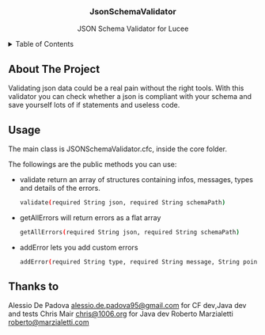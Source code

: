 <!-- PROJECT LOGO -->
<br />
<div align="center">

  <h3 align="center">JsonSchemaValidator</h3>

  <p align="center">
   JSON Schema Validator for Lucee
  </p>
</div>



<!-- TABLE OF CONTENTS -->
<details>
  <summary>Table of Contents</summary>
  <ol>
    <li>
      <a href="#about-the-project">About The Project</a>
    </li>
    <li><a href="#usage">Usage</a></li>
  </ol>
</details>



<!-- ABOUT THE PROJECT -->
## About The Project

Validating json data could be a real pain without the right tools. With this validator you can check whether a json is compliant with your schema and save yourself lots of if statements and useless code. 


<!-- USAGE EXAMPLES -->
## Usage

The main class is JSONSchemaValidator.cfc, inside the core folder. 

The followings are the public methods you can use:


* validate
 return an array of structures containing infos, messages, types and details of the errors.

  ```sh
  validate(required String json, required String schemaPath)
  ```
  
* getAllErrors
  will return errors as a flat array

  ```sh
  getAllErrors(required String json, required String schemaPath)
  ```
   
* addError
 lets you add custom errors 

  ```sh
  addError(required String type, required String message, String pointer, Struct details) 
  ```


<!-- USAGE EXAMPLES -->
## Thanks to
Alessio De Padova <alessio.de.padova95@gmail.com> for CF dev,Java dev and tests
Chris Mair <chris@1006.org> for Java dev
Roberto Marzialetti <roberto@marzialetti.com>

